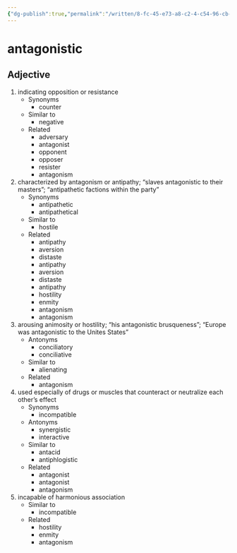```yaml
---
{"dg-publish":true,"permalink":"/written/8-fc-45-e73-a8-c2-4-c54-96-cb-72-b414-e3-e815/","dgHomeLink":true,"dgPassFrontmatter":false}
---
```


# antagonistic


## Adjective

1. indicating opposition or resistance
	- Synonyms
		- counter
	- Similar to
		- negative
	- Related
		- adversary
		- antagonist
		- opponent
		- opposer
		- resister
		- antagonism
2. characterized by antagonism or antipathy; “slaves antagonistic to their masters”; “antipathetic factions within the party”
	- Synonyms
		- antipathetic
		- antipathetical
	- Similar to
		- hostile
	- Related
		- antipathy
		- aversion
		- distaste
		- antipathy
		- aversion
		- distaste
		- antipathy
		- hostility
		- enmity
		- antagonism
		- antagonism
3. arousing animosity or hostility; “his antagonistic brusqueness”; “Europe was antagonistic to the Unites States”
	- Antonyms
		- conciliatory
		- conciliative
	- Similar to
		- alienating
	- Related
		- antagonism
4. used especially of drugs or muscles that counteract or neutralize each other’s effect
	- Synonyms
		- incompatible
	- Antonyms
		- synergistic
		- interactive
	- Similar to
		- antacid
		- antiphlogistic
	- Related
		- antagonist
		- antagonist
		- antagonism
5. incapable of harmonious association
	- Similar to
		- incompatible
	- Related
		- hostility
		- enmity
		- antagonism

